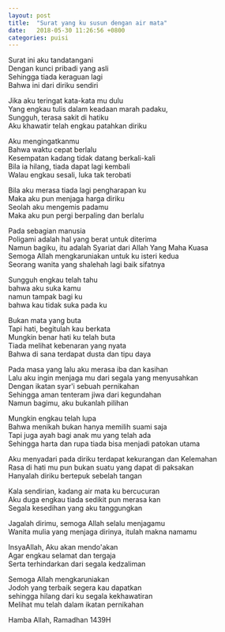 ```yaml
---
layout: post
title:  "Surat yang ku susun dengan air mata"
date:   2018-05-30 11:26:56 +0800
categories: puisi
---
```



Surat ini aku tandatangani  
Dengan kunci pribadi yang asli  
Sehingga tiada keraguan lagi  
Bahwa ini dari diriku sendiri  
  
Jika aku teringat kata-kata mu dulu  
Yang engkau tulis dalam keadaan marah padaku,  
Sungguh, terasa sakit di hatiku  
Aku khawatir telah engkau patahkan diriku  
  
Aku mengingatkanmu  
Bahwa waktu cepat berlalu  
Kesempatan kadang tidak datang berkali-kali  
Bila ia hilang, tiada dapat lagi kembali  
Walau engkau sesali, luka tak terobati  
  
Bila aku merasa tiada lagi pengharapan ku  
Maka aku pun menjaga harga diriku  
Seolah aku mengemis padamu  
Maka aku pun pergi berpaling dan berlalu  
  
Pada sebagian manusia  
Poligami adalah hal yang berat untuk diterima  
Namun bagiku, itu adalah Syariat dari Allah Yang Maha Kuasa  
Semoga Allah mengkaruniakan untuk ku isteri kedua  
Seorang wanita yang shalehah lagi baik sifatnya  
  
Sungguh engkau telah tahu  
bahwa aku suka kamu  
namun tampak bagi ku  
bahwa kau tidak suka pada ku  
  
Bukan mata yang buta  
Tapi hati, begitulah kau berkata  
Mungkin benar hati ku telah buta  
Tiada melihat kebenaran yang nyata  
Bahwa di sana terdapat dusta dan tipu daya  
  
Pada masa yang lalu aku merasa iba dan kasihan  
Lalu aku ingin menjaga mu dari segala yang menyusahkan  
Dengan ikatan syar'i sebuah pernikahan  
Sehingga aman tenteram jiwa dari kegundahan  
Namun bagimu, aku bukanlah pilihan  
  
Mungkin engkau telah lupa  
Bahwa menikah bukan hanya memilih suami saja  
Tapi juga ayah bagi anak mu yang telah ada  
Sehingga harta dan rupa tiada bisa menjadi patokan utama  
  
Aku menyadari pada diriku terdapat kekurangan dan Kelemahan  
Rasa di hati mu pun bukan suatu yang dapat di paksakan  
Hanyalah diriku bertepuk sebelah tangan  
  
Kala sendirian, kadang air mata ku bercucuran  
Aku duga engkau tiada sedikit pun merasa kan  
Segala kesedihan yang aku tanggungkan  
  
Jagalah dirimu, semoga Allah selalu menjagamu  
Wanita mulia yang menjaga dirinya, itulah makna namamu  
  
InsyaAllah, Aku akan mendo'akan  
Agar engkau selamat dan tergaja  
Serta terhindarkan dari segala kedzaliman  
  
Semoga Allah mengkaruniakan  
Jodoh yang terbaik segera kau dapatkan  
sehingga hilang dari ku segala kekhawatiran  
Melihat mu telah dalam ikatan pernikahan  
  
  
Hamba Allah, Ramadhan 1439H  
